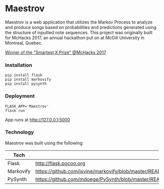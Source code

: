 # Maestrov
Maestrov is a web application that utilizes the Markov Process to analyze and produce songs based on probabilities and predictions generated using the structure of inputted note sequences. This project was originally built for McHacks 2017, an annual hackathon put on at McGill University in Montreal, Quebec.

[Winner of the "Smartest X Prize" @McHacks 2017](https://devpost.com/software/maestrov)

### Installation
```
pip install flask
pip install markovify
pip install pysynth
```
### Deployment
```
FLASK_APP='Maestrov'
flask run
```
App runs at http://127.0.0.1:5000
### Technology
Maestrov was built using the following:

| Tech |  |
| ------ | ------ |
| Flask | http://flask.pocoo.org |
| Markovify | https://github.com/jsvine/markovify/blob/master/README.md |
| PySynth | https://github.com/mdoege/PySynth/blob/master/README.md |
